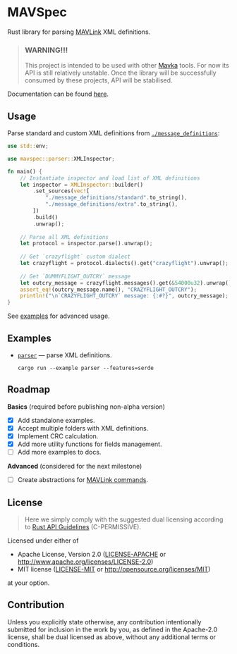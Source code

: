 MAVSpec
=======

Rust library for parsing [MAVLink](https://mavlink.io/en/) XML definitions.

> ### WARNING!!!
> 
> This project is intended to be used with other [Mavka](https://gitlab.com/mavka) tools. For now its API is still
> relatively unstable. Once the library will be successfully consumed by these projects, API will be stabilised.

Documentation can be found [here](https://docs.rs/mavspec/latest/mavspec/).

Usage
-----

Parse standard and custom XML definitions from [`./message_definitions`](./message_definitions):

```rust
use std::env;

use mavspec::parser::XMLInspector;

fn main() {
    // Instantiate inspector and load list of XML definitions
    let inspector = XMLInspector::builder()
        .set_sources(vec![
            "./message_definitions/standard".to_string(),
            "./message_definitions/extra".to_string(),
        ])
        .build()
        .unwrap();
    
    // Parse all XML definitions
    let protocol = inspector.parse().unwrap();
    
    // Get `crazyflight` custom dialect
    let crazyflight = protocol.dialects().get("crazyflight").unwrap();
    
    // Get `DUMMYFLIGHT_OUTCRY` message
    let outcry_message = crazyflight.messages().get(&54000u32).unwrap();
    assert_eq!(outcry_message.name(), "CRAZYFLIGHT_OUTCRY");
    println!("\n`CRAZYFLIGHT_OUTCRY` message: {:#?}", outcry_message);
}
```

See [examples](#examples) for advanced usage.

Examples
--------

- [`parser`](./examples/parser.rs) — parse XML definitions.
  ```shell
  cargo run --example parser --features=serde
  ```

Roadmap
-------

**Basics** (required before publishing non-alpha version)

- [x] Add standalone examples.
- [x] Accept multiple folders with XML definitions.
- [x] Implement CRC calculation.
- [x] Add more utility functions for fields management.
- [ ] Add more examples to docs.

**Advanced** (considered for the next milestone)

- [ ] Create abstractions for [MAVLink commands](https://mavlink.io/en/services/command.html).

License
-------

> Here we simply comply with the suggested dual licensing according to
> [Rust API Guidelines](https://rust-lang.github.io/api-guidelines/about.html) (C-PERMISSIVE).

Licensed under either of

* Apache License, Version 2.0
  ([LICENSE-APACHE](LICENSE-APACHE) or http://www.apache.org/licenses/LICENSE-2.0)
* MIT license
  ([LICENSE-MIT](LICENSE-MIT) or http://opensource.org/licenses/MIT)

at your option.

Contribution
------------

Unless you explicitly state otherwise, any contribution intentionally submitted
for inclusion in the work by you, as defined in the Apache-2.0 license, shall be
dual licensed as above, without any additional terms or conditions.

